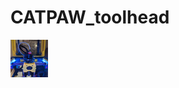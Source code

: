# CATPAW_toolhead

<img src="https://github.com/SaltyPaws/CATPAW_toolhead/blob/main/images/PXL_20240101_224037977.jpg?raw=true" height="60" width="60" >
